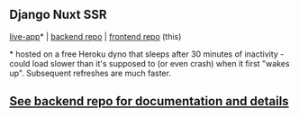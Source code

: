 ## Django Nuxt SSR

[live-app](https://django-nuxt-ssr.herokuapp.com/)* | [backend repo](https://github.com/SHxKM/django-vue-ssr) | [frontend repo](https://github.com/SHxKM/django-nuxt-ssr-front) (this)

\* hosted on a free Heroku dyno that sleeps after 30 minutes of inactivity - could load slower than it's supposed to (or even crash) when it first "wakes up". Subsequent refreshes are much faster.

## [See backend repo for documentation and details](https://github.com/SHxKM/django-vue-ssr)